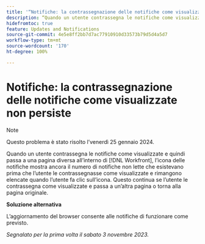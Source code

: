 ```yaml
---
title: '“Notifiche: la contrassegnazione delle notifiche come visualizzate non persiste”'
description: “Quando un utente contrassegna le notifiche come visualizzate e poi passa a una pagina diversa all’interno di Workfront, l’icona delle notifiche mostra ancora il numero di notifiche non lette che esistevano prima che l’utente le contrassegnasse come visualizzate e rimangono elencate quando l’utente fa clic sull’icona. Questo continua se l’utente le contrassegna come visualizzate e passa a un’altra pagina o torna alla pagina originale.”
hidefromtoc: true
feature: Updates and Notifications
source-git-commit: 4e5e8ff2bb7d7ac77910910d33573b79d5d4a5d7
workflow-type: tm+mt
source-wordcount: '170'
ht-degree: 100%

---
```



# Notifiche: la contrassegnazione delle notifiche come visualizzate non persiste

>[!NOTE]
>
>Questo problema è stato risolto l’venerdì 25 gennaio 2024.

Quando un utente contrassegna le notifiche come visualizzate e quindi passa a una pagina diversa all’interno di [!DNL Workfront], l’icona delle notifiche mostra ancora il numero di notifiche non lette che esistevano prima che l’utente le contrassegnasse come visualizzate e rimangono elencate quando l’utente fa clic sull’icona. Questo continua se l’utente le contrassegna come visualizzate e passa a un’altra pagina o torna alla pagina originale.

**Soluzione alternativa**

L’aggiornamento del browser consente alle notifiche di funzionare come previsto.

_Segnalato per la prima volta il sabato 3 novembre 2023._
